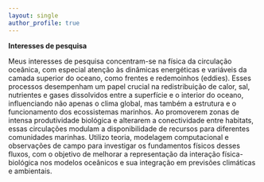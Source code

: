 ```yaml
---
layout: single
author_profile: true
---
```



**Interesses de pesquisa**

Meus interesses de pesquisa concentram-se na física da circulação oceânica, com especial atenção às dinâmicas energéticas e variáveis da camada superior do oceano, como frentes e redemoinhos (eddies). Esses processos desempenham um papel crucial na redistribuição de calor, sal, nutrientes e gases dissolvidos entre a superfície e o interior do oceano, influenciando não apenas o clima global, mas também a estrutura e o funcionamento dos ecossistemas marinhos. Ao promoverem zonas de intensa produtividade biológica e alterarem a conectividade entre habitats, essas circulações modulam a disponibilidade de recursos para diferentes comunidades marinhas. Utilizo teoria, modelagem computacional e observações de campo para investigar os fundamentos físicos desses fluxos, com o objetivo de melhorar a representação da interação física-biológica nos modelos oceânicos e sua integração em previsões climáticas e ambientais.
